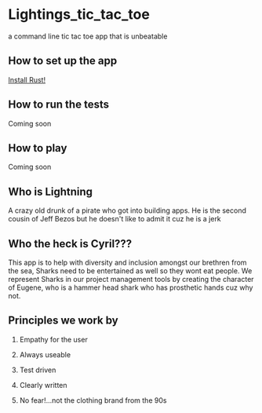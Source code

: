# Lightings_tic_tac_toe
a command line tic tac toe app that is unbeatable

## How to set up the app

 [Install Rust!](https://doc.rust-lang.org/book/ch01-00-getting-started.html)

## How to run the tests

 Coming soon

## How to play

 Coming soon

## Who is Lightning

A crazy old drunk of a pirate who got into building apps. He is the second cousin of Jeff Bezos but he doesn't like to admit it cuz he is a jerk
## Who the heck is Cyril???
This app is to help with diversity and inclusion amongst our brethren from the sea, Sharks need to be entertained as well so they wont eat people.
We represent Sharks in our project management tools by creating the character of Eugene, who is a hammer head shark who has prosthetic hands cuz why not.
## Principles we work by

1. Empathy for the user

2. Always useable

3. Test driven

4. Clearly written

5. No fear!...not the clothing brand from the 90s
